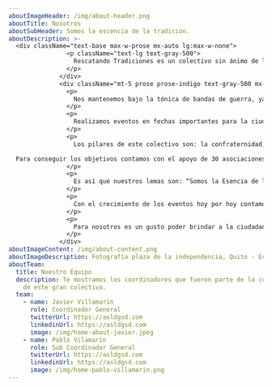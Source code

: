 ```yaml
---
aboutImageHeader: /img/about-header.png
aboutTitle: Nosotros
aboutSubHeader: Somos la escencia de la tradición.
aboutDescription: >-
  <div className="text-base max-w-prose mx-auto lg:max-w-none">
                <p className="text-lg text-gray-500">
                  Rescatando Tradiciones es un colectivo sin ánimo de lucro nacido en el año 2015 con el propósito de recuperar, mantener y crear eventos en los que se pueda seguir realizando la actividad de las Bandas de Guerra y Bastoneras que son y han sido tradición e historia en Quito y el país desde el año 1941.
                </p>
              </div>
              <div className="mt-5 prose prose-indigo text-gray-500 mx-auto lg:max-w-none lg:row-start-1 lg:col-start-1">
                <p>
                  Nos mantenemos bajo la tónica de bandas de guerra, ya que somos egresados, en nuestro tiempo de estudiantes las agrupaciones llevaban ese nombre. Por otra parte, consideramos que la denominación no influye, sino la actitud para llevar a cabo las acciones.
                </p>
                <p>
                  Realizamos eventos en fechas importantes para la ciudadanía con el afán de mantener y recuperar los valores patrios que se han ido perdiendo poco a poco, así también la alegría y diversión en los desfiles de fiestas de Quito.
                </p>
                <p>
                  Los pilares de este colectivo son: la confraternidad, amistad, respeto, buena voluntad, trabajo en equipo, organización y sobre todo LEALTAD.

  Para conseguir los objetivos contamos con el apoyo de 30 asociaciones y agrupaciones de egresados con los cuales mantenemos la tradición.
                </p>
                <p>
                  Es así que nuestros lemas son: “Somos la Esencia de la Tradición” y “A un grupo de amigos nadie los vence".
                </p>
                <p>
                  Con el crecimiento de los eventos hoy por hoy contamos con el trabajo en escena de danzas nacionales, latinoamericanas, bolivianas, colectivos sociales y culturales para dar una mayor diversidad a cada evento; todo con autogestión.
                </p>
                <p>
                  Para nosotros es un gusto poder brindar a la ciudadanía nuestro trabajo para que disfruten y se diviertan.
                </p>
              </div>
aboutImageContent: /img/about-content.png
aboutImageDescription: Fotografía plaza de la independencia, Quito - Ecuador.
aboutTeam:
  title: Nuestro Equipo
  description: Te mostramos los coordinadores que fueron parte de la construcción
    de este gran colectivo.
  team:
    - name: Javier Villamarín
      role: Coordinador General
      twitterUrl: https://asldgsd.com
      linkedinUrl: https://asldgsd.com
      image: /img/home-about-javier.jpeg
    - name: Pablo Vilamarín
      role: Sub Coordinador General
      twitterUrl: https://asldgsd.com
      linkedinUrl: https://asldgsd.com
      image: /img/home-pablo-villamarin.png
---
```


